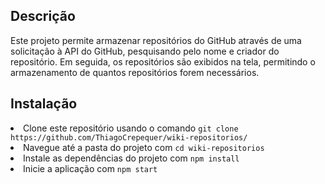 <h2> Descrição</h2>
Este projeto permite armazenar repositórios do GitHub através de uma solicitação à API do GitHub, pesquisando pelo nome e criador do repositório. Em seguida, os repositórios são exibidos na tela, permitindo o armazenamento de quantos repositórios forem necessários.

<h2> Instalação </h2
<ul>
<li>Clone este repositório usando o comando <code>git clone https://github.com/ThiagoCrepequer/wiki-repositorios/</code></li>
<li>Navegue até a pasta do projeto com <code>cd wiki-repositorios</code></li>
<li>Instale as dependências do projeto com <code>npm install</code></li>
<li>Inicie a aplicação com <code>npm start</code></li>
</ul>
